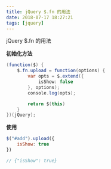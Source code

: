 ```yaml
---
title: jQuery $.fn 的用法
date: 2018-07-17 18:27:21
tags: [jquery]
---
```


jQuery $.fn 的用法

<!-- more --><!-- toc -->

**初始化方法**

```java
(function($) {
    $.fn.upload = function(options) {
        var opts = $.extend({
            isShow: false
		}, options);
        console.log(opts);

        return $(this)
    }
})(jQuery);
```

**使用**

```javascript
$("#add").upload({
    isShow: true
})

// {"isShow": true}
```

